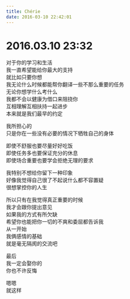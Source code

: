 ```yaml
---
title: Chérie
date: 2016-03-10 22:42:01
---
```


# 2016.03.10 23:32

对于你的学习和生活   
我一直希望能给你最大的支持   
就比如只要你想   
我无论什么时候都能帮你翻译一些不那么重要的任务   
无论你想学什么考什么   
我都不会以健康为借口来阻挠你   
互相理解互相扶持一起进步   
本来就是我们最早的约定

我所担心的   
只是你在一些没有必要的情况下牺牲自己的身体   

即使不舒服也要尽量好好吃饭   
即使任务多也要保证充分的休息   
即使场合重要也要学会拒绝无理的要求   

我特别不想给你留下一种印象   
好像我觉得自己很了不起说什么都不容置疑  
很想掌控你的人生   

所以只有在我觉得真正重要的时候   
我才会跟你提出意见   
如果我的方式有所欠缺   
希望你也能把你一切的不爽和委屈都告诉我   
从一开始   
我俩感情的基础   
就是毫无隔阂的交流吧

最后   
我一定会娶你的   
你也不许反悔   

嗯嗯   
就这样   


